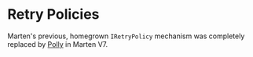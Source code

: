 # Retry Policies

Marten's previous, homegrown `IRetryPolicy` mechanism was completely replaced by  [Polly](https://www.nuget.org/packages/polly) in Marten V7.
